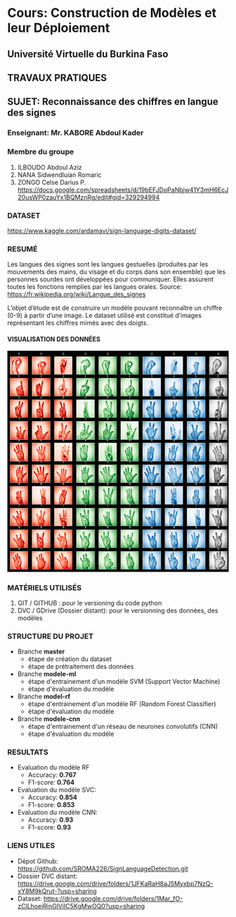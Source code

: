 # Cours: Construction de Modèles et leur Déploiement
## Université Virtuelle du Burkina Faso
## TRAVAUX PRATIQUES
## SUJET: Reconnaissance des chiffres en langue des signes
### Enseignant: Mr. KABORE Abdoul Kader
### Membre du groupe
1. ILBOUDO Abdoul Aziz
2. NANA Sidwendluian Romaric
3. ZONGO Celse Darius P.
https://docs.google.com/spreadsheets/d/19bEFJDoPaNbjw41Y3mH6EcJ20usWP0zauYx1BQMznRg/edit#gid=329294994

### DATASET
https://www.kaggle.com/ardamavi/sign-language-digits-dataset/

### RESUMÉ
Les langues des signes sont les langues gestuelles (produites par les mouvements des mains, du visage et du corps dans son ensemble) que les personnes sourdes ont développées pour communiquer. Elles assurent toutes les fonctions remplies par les langues orales. Source: https://fr.wikipedia.org/wiki/Langue_des_signes 

L’objet d’étude est de construire un modèle pouvant reconnaître un chiffre (0-9) à partir d’une image. Le dataset utilisé est constitué d’images représentant les chiffres mimés avec des doigts.

#### VISUALISATION DES DONNÉES
![Visualisation du dataset](sign1.png)

### MATÉRIELS UTILISÉS
1. GIT / GITHUB : pour le versioning du code python
2. DVC / GDrive (Dossier distant): pour le versionning des données, des modèles

### STRUCTURE DU PROJET
* Branche **master**
    - étape de création du dataset
    - étape de prétraitement des données
* Branche **modele-ml**
    - étape d'entrainement d'un modèle SVM (Support Vector Machine)
    - étape d'évaluation du modèle
* Branche **model-rf**
    - étape d'entrainement d'un modèle RF (Random Forest Classifier)
    - étape d'évaluation du modèle
* Branche **modele-cnn**
    - étape d'entrainement d'un réseau de neurones convolutifs (CNN)
    - étape d'évaluation du modèle

### RESULTATS
* Evaluation du modèle RF
    - Accuracy: **0.767**
    - F1-score: **0.764**
* Evaluation du modèle SVC:
    - Accuracy: **0.854**
    - F1-score: **0.853**
* Evaluation du modèle CNN:
    - Accuracy: **0.93**
    - F1-score: **0.93**
 
 ### LIENS UTILES
 - Dépot Github: https://github.com/SROMA226/SignLanguageDetection.git
 - Dossier DVC distant: https://drive.google.com/drive/folders/1JFKaRaH8aJ5Myxbp7NzQ-xY8M9kQrut-?usp=sharing
 - Dataset: https://drive.google.com/drive/folders/1Mar_fO-zClLhoejRinGlViIC5KgMwOQ0?usp=sharing
